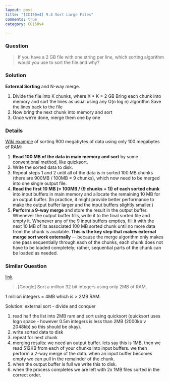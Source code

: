 ```yaml
---
layout: post
title: "[CC150v4] 9.4 Sort Large Files"
comments: true
category: CC150v4

---
```


### Question 

> If you have a 2 GB file with one string per line, which sorting algorithm would you use to sort the file and why?

### Solution

__External Sorting__ and N-way merge. 

1. Divide the file into K chunks, where X * K = 2 GB Bring each chunk into memory and sort the lines as usual using any O(n log n) algorithm Save the lines back to the file
1. Now bring the next chunk into memory and sort
1. Once we’re done, merge them one by one

### Details

[Wiki example](http://en.wikipedia.org/wiki/External_sorting#External_merge_sort) of sorting 900 megabytes of data using only 100 megabytes of RAM:

1. __Read 100 MB of the data in main memory and sort__ by some conventional method, like quicksort.
1. Write the sorted data to disk.
1. Repeat steps 1 and 2 until all of the data is in sorted 100 MB chunks (there are 900MB / 100MB = 9 chunks), which now need to be merged into one single output file.
1. __Read the first 10 MB (= 100MB / (9 chunks + 1)) of each sorted chunk__ into input buffers in main memory and allocate the remaining 10 MB for an output buffer. (In practice, it might provide better performance to make the output buffer larger and the input buffers slightly smaller.)
1. __Perform a 9-way merge__ and store the result in the output buffer. Whenever the output buffer fills, write it to the final sorted file and empty it. Whenever any of the 9 input buffers empties, fill it with the next 10 MB of its associated 100 MB sorted chunk until no more data from the chunk is available. __This is the key step that makes external merge sort work externally__ -- because the merge algorithm only makes one pass sequentially through each of the chunks, each chunk does not have to be loaded completely; rather, sequential parts of the chunk can be loaded as needed.

### Similar Question

[link](http://www.glassdoor.com/Interview/Sort-a-million-32-bit-integers-using-only-2MB-of-RAM-QTN_120936.htm)

> [Google] Sort a million 32 bit integers using only 2MB of RAM.

1 million integers = 4MB which is > 2MB RAM.

Solution: external sort - divide and conquer

1. read half the list into 2MB ram and sort using quicksort (quicksort uses logn space - however 0.5m integers is less than 2MB (2000kb v 2048kb) so this should be okay).
2. write sorted data to disk
3. repeat for next chunk
4. merging results: we need an output buffer. lets say this is 1MB. then we read 512KB from each of your chunks into input buffers. we then perform a 2-way merge of the data. when an input buffer becomes empty we can pull in the remainder of the chunk.
5. when the output buffer is full we write this to disk.
6. when the process completes we are left with 2x 1MB files sorted in the correct order.
